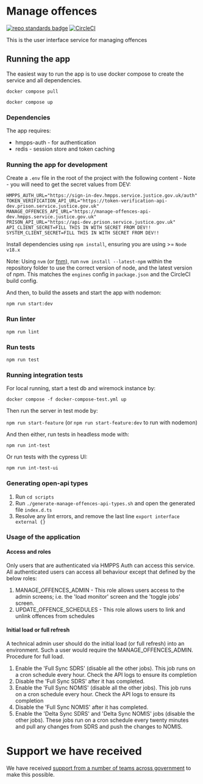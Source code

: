 # Manage offences
[![repo standards badge](https://img.shields.io/badge/dynamic/json?color=blue&style=flat&logo=github&label=MoJ%20Compliant&query=%24.result&url=https%3A%2F%2Foperations-engineering-reports.cloud-platform.service.justice.gov.uk%2Fapi%2Fv1%2Fcompliant_public_repositories%2Fhmpps-template-typescript)](https://operations-engineering-reports.cloud-platform.service.justice.gov.uk/public-github-repositories.html#hmpps-template-typescript "Link to report")
[![CircleCI](https://circleci.com/gh/ministryofjustice/hmpps-template-typescript/tree/main.svg?style=svg)](https://circleci.com/gh/ministryofjustice/hmpps-template-typescript)



This is the user interface service for managing offences

## Running the app
The easiest way to run the app is to use docker compose to create the service and all dependencies. 

`docker compose pull`

`docker compose up`

### Dependencies
The app requires: 
* hmpps-auth - for authentication
* redis - session store and token caching

### Running the app for development

Create a `.env` file in the root of the project with the following content - Note - you will need to get the secret values from DEV:

```   
HMPPS_AUTH_URL="https://sign-in-dev.hmpps.service.justice.gov.uk/auth"
TOKEN_VERIFICATION_API_URL="https://token-verification-api-dev.prison.service.justice.gov.uk"
MANAGE_OFFENCES_API_URL="https://manage-offences-api-dev.hmpps.service.justice.gov.uk"
PRISON_API_URL="https://api-dev.prison.service.justice.gov.uk"
API_CLIENT_SECRET=FILL THIS IN WITH SECRET FROM DEV!!
SYSTEM_CLIENT_SECRET=FILL THIS IN WITH SECRET FROM DEV!!
```

Install dependencies using `npm install`, ensuring you are using >= `Node v18.x`

Note: Using `nvm` (or [fnm](https://github.com/Schniz/fnm)), run `nvm install --latest-npm` within the repository folder to use the correct version of node, and the latest version of npm. This matches the `engines` config in `package.json` and the CircleCI build config.


And then, to build the assets and start the app with nodemon:

`npm run start:dev`

### Run linter

`npm run lint`

### Run tests

`npm run test`

### Running integration tests

For local running, start a test db and wiremock instance by:

`docker compose -f docker-compose-test.yml up`

Then run the server in test mode by:

`npm run start-feature` (or `npm run start-feature:dev` to run with nodemon)

And then either, run tests in headless mode with:

`npm run int-test`
 
Or run tests with the cypress UI:

`npm run int-test-ui`

### Generating open-api types
1. Run `cd scripts`
2. Run `./generate-manage-offences-api-types.sh` and open the generated file `index.d.ts`
3. Resolve any lint errors, and remove the last line `export interface external {}`

### Usage of the application
#### Access and roles
Only users that are authenticated via HMPPS Auth can access this service. All authenticated users can access all behaviour except that defined by the below roles:
1. MANAGE_OFFENCES_ADMIN - This role allows users access to the admin screens; i.e. the 'load monitor' screen and the 'toggle jobs' screen.
2. UPDATE_OFFENCE_SCHEDULES - This role allows users to link and unlink offences from schedules

#### Initial load or full refresh
A technical admin user should do the initial load (or full refresh) into an environment. Such a user would require the MANAGE_OFFENCES_ADMIN.
Procedure for full load.
1. Enable the 'Full Sync SDRS' (disable all the other jobs). This job runs on a cron schedule every hour. Check the API logs to ensure its completion
2. Disable the 'Full Sync SDRS' after it has completed.
3. Enable the 'Full Sync NOMIS' (disable all the other jobs). This job runs on a cron schedule every hour. Check the API logs to ensure its completion
4. Disable the 'Full Sync NOMIS' after it has completed.
5. Enable the 'Delta Sync SDRS' and 'Delta Sync NOMIS' jobs (disable the other jobs). These jobs run on a cron schedule every twenty minutes and pull any changes from SDRS and push the changes to NOMIS.

# Support we have received

We have received [support from a number of teams across government](docs/CONTRIBUTIONS.md) to make this possible.